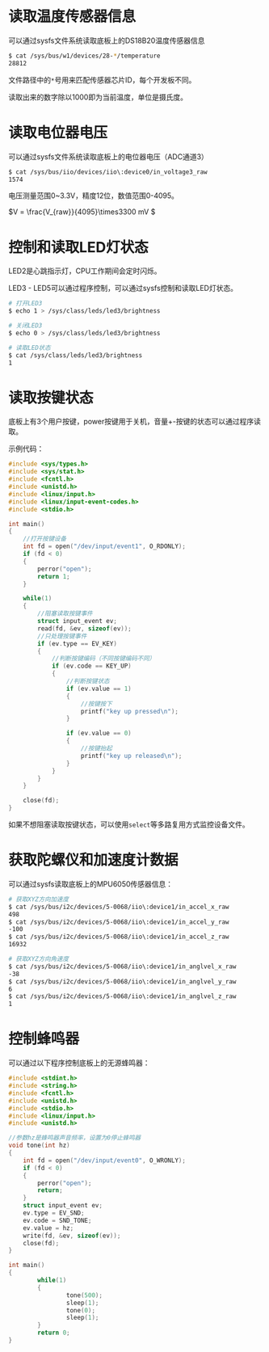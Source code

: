 # 读取温度传感器信息

可以通过sysfs文件系统读取底板上的DS18B20温度传感器信息

```bash
$ cat /sys/bus/w1/devices/28-*/temperature
28812
```

文件路径中的`*`号用来匹配传感器芯片ID，每个开发板不同。

读取出来的数字除以1000即为当前温度，单位是摄氏度。

# 读取电位器电压

可以通过sysfs文件系统读取底板上的电位器电压（ADC通道3）

```bash
$ cat /sys/bus/iio/devices/iio\:device0/in_voltage3_raw
1574
```

电压测量范围0~3.3V，精度12位，数值范围0-4095。

$V = \frac{V_{raw}}{4095}\times3300 mV $

# 控制和读取LED灯状态

LED2是心跳指示灯，CPU工作期间会定时闪烁。

LED3 - LED5可以通过程序控制，可以通过sysfs控制和读取LED灯状态。

```bash
# 打开LED3
$ echo 1 > /sys/class/leds/led3/brightness

# 关闭LED3
$ echo 0 > /sys/class/leds/led3/brightness

# 读取LED状态
$ cat /sys/class/leds/led3/brightness
1
```

# 读取按键状态

底板上有3个用户按键，power按键用于关机，音量+-按键的状态可以通过程序读取。

示例代码：

```C
#include <sys/types.h>
#include <sys/stat.h>
#include <fcntl.h>
#include <unistd.h>
#include <linux/input.h>
#include <linux/input-event-codes.h>
#include <stdio.h>

int main()
{
    //打开按键设备
    int fd = open("/dev/input/event1", O_RDONLY);
    if (fd < 0)
    {
        perror("open");
        return 1;
    }

    while(1)
    {
        //阻塞读取按键事件
        struct input_event ev;
        read(fd, &ev, sizeof(ev));
        //只处理按键事件
        if (ev.type == EV_KEY)
        {
            //判断按键编码（不同按键编码不同）
            if (ev.code == KEY_UP)
            {
                //判断按键状态
                if (ev.value == 1)
                {
                    //按键按下
                    printf("key up pressed\n");
                }

                if (ev.value == 0)
                {
                    //按键抬起
                    printf("key up released\n");
                }
            }
        }
    }

    close(fd);
}
```

如果不想阻塞读取按键状态，可以使用`select`等多路复用方式监控设备文件。

# 获取陀螺仪和加速度计数据

可以通过sysfs读取底板上的MPU6050传感器信息：

```bash
# 获取XYZ方向加速度
$ cat /sys/bus/i2c/devices/5-0068/iio\:device1/in_accel_x_raw
498
$ cat /sys/bus/i2c/devices/5-0068/iio\:device1/in_accel_y_raw
-100
$ cat /sys/bus/i2c/devices/5-0068/iio\:device1/in_accel_z_raw
16932

# 获取XYZ方向角速度
$ cat /sys/bus/i2c/devices/5-0068/iio\:device1/in_anglvel_x_raw
-38
$ cat /sys/bus/i2c/devices/5-0068/iio\:device1/in_anglvel_y_raw
6
$ cat /sys/bus/i2c/devices/5-0068/iio\:device1/in_anglvel_z_raw
1
```

# 控制蜂鸣器

可以通过以下程序控制底板上的无源蜂鸣器：

```C
#include <stdint.h>
#include <string.h>
#include <fcntl.h>
#include <unistd.h>
#include <stdio.h>
#include <linux/input.h>
#include <unistd.h>

//参数hz是蜂鸣器声音频率，设置为0停止蜂鸣器
void tone(int hz)
{
    int fd = open("/dev/input/event0", O_WRONLY);
    if (fd < 0)
    {
        perror("open");
        return;
    }
    struct input_event ev;
    ev.type = EV_SND;
    ev.code = SND_TONE;
    ev.value = hz;
    write(fd, &ev, sizeof(ev));
    close(fd);
}

int main()
{
        while(1)
        {
                tone(500);
                sleep(1);
                tone(0);
                sleep(1);
        }
        return 0;
}
```


